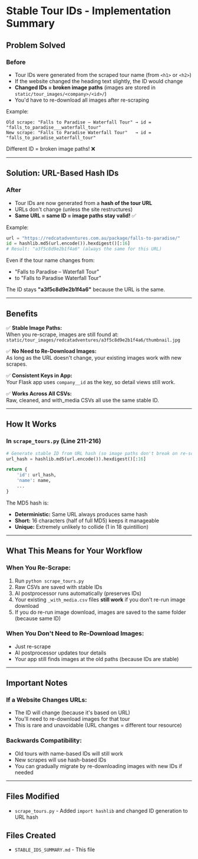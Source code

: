 # Stable Tour IDs - Implementation Summary

## Problem Solved

### Before
- Tour IDs were generated from the scraped tour name (from `<h1>` or `<h2>`)
- If the website changed the heading text slightly, the ID would change
- **Changed IDs = broken image paths** (images are stored in `static/tour_images/<company>/<id>/`)
- You'd have to re-download all images after re-scraping

Example:
```
Old scrape: "Falls to Paradise – Waterfall Tour" → id = "falls_to_paradise___waterfall_tour"
New scrape: "Falls to Paradise Waterfall Tour"   → id = "falls_to_paradise_waterfall_tour"
```
Different ID = broken image paths! ❌

---

## Solution: URL-Based Hash IDs

### After
- Tour IDs are now generated from a **hash of the tour URL**
- URLs don't change (unless the site restructures)
- **Same URL = same ID = image paths stay valid!** ✅

Example:
```python
url = "https://redcatadventures.com.au/package/falls-to-paradise/"
id = hashlib.md5(url.encode()).hexdigest()[:16]
# Result: "a3f5c8d9e2b1f4a6" (always the same for this URL)
```

Even if the tour name changes from:
- "Falls to Paradise – Waterfall Tour" 
- to "Falls to Paradise Waterfall Tour"

The ID stays **"a3f5c8d9e2b1f4a6"** because the URL is the same.

---

## Benefits

✅ **Stable Image Paths:**  
When you re-scrape, images are still found at:
`static/tour_images/redcatadventures/a3f5c8d9e2b1f4a6/thumbnail.jpg`

✅ **No Need to Re-Download Images:**  
As long as the URL doesn't change, your existing images work with new scrapes.

✅ **Consistent Keys in App:**  
Your Flask app uses `company__id` as the key, so detail views still work.

✅ **Works Across All CSVs:**  
Raw, cleaned, and with_media CSVs all use the same stable ID.

---

## How It Works

### In `scrape_tours.py` (Line 211-216)
```python
# Generate stable ID from URL hash (so image paths don't break on re-scrape)
url_hash = hashlib.md5(url.encode()).hexdigest()[:16]

return {
    'id': url_hash,
    'name': name,
    ...
}
```

The MD5 hash is:
- **Deterministic:** Same URL always produces same hash
- **Short:** 16 characters (half of full MD5) keeps it manageable
- **Unique:** Extremely unlikely to collide (1 in 18 quintillion)

---

## What This Means for Your Workflow

### When You Re-Scrape:
1. Run `python scrape_tours.py`
2. Raw CSVs are saved with stable IDs
3. AI postprocessor runs automatically (preserves IDs)
4. Your existing `_with_media.csv` files **still work** if you don't re-run image download
5. If you do re-run image download, images are saved to the same folder (because same ID)

### When You Don't Need to Re-Download Images:
- Just re-scrape
- AI postprocessor updates tour details
- Your app still finds images at the old paths (because IDs are stable)

---

## Important Notes

### If a Website Changes URLs:
- The ID will change (because it's based on URL)
- You'll need to re-download images for that tour
- This is rare and unavoidable (URL changes = different tour resource)

### Backwards Compatibility:
- Old tours with name-based IDs will still work
- New scrapes will use hash-based IDs
- You can gradually migrate by re-downloading images with new IDs if needed

---

## Files Modified
- `scrape_tours.py` - Added `import hashlib` and changed ID generation to URL hash

## Files Created
- `STABLE_IDS_SUMMARY.md` - This file


